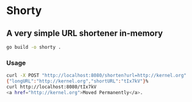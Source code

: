 # Shorty
## A very simple URL shortener in-memory

```bash
go build -o shorty .

```

### Usage
```bash
curl -X POST "http://localhost:8080/shorten?url=http://kernel.org"
{"longURL":"http://kernel.org","shortURL":"tIx7kV"}%
curl http://localhost:8080/tIx7kV
<a href="http://kernel.org">Moved Permanently</a>.
```

